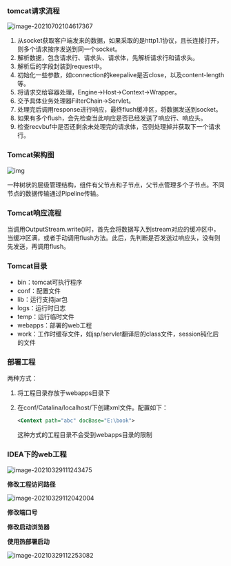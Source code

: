 ### tomcat请求流程

![image-20210702104617367](https://imagebag.oss-cn-chengdu.aliyuncs.com/img/image-20210702104617367.png)

1. 从socket获取客户端发来的数据，如果采取的是http1.1协议，且长连接打开，则多个请求按序发送到同一个socket。
2. 解析数据，包含请求行、请求头、请求体，先解析请求行和请求头。
3. 解析后的字段封装到request中。
4. 初始化一些参数，如connection的keepalive是否close，以及content-length等。
5. 将请求交给容器处理，Engine->Host->Context->Wrapper。
6. 交予具体业务处理器FilterChain->Servlet。
7. 处理完后调用response进行响应，最终flush缓冲区，将数据发送到socket。
8. 如果有多个flush，会先检查当此响应是否已经发送了响应行、响应头。
9. 检查recvbuf中是否还剩余未处理完的请求体，否则处理掉并获取下一个请求行。

### Tomcat架构图

![img](https://imagebag.oss-cn-chengdu.aliyuncs.com/img/1568877624631-47768292-3817-4c05-9694-f892e4777838.png)

一种树状的层级管理结构，组件有父节点和子节点，父节点管理多个子节点。不同节点的数据传输通过Pipeline传输。

### Tomcat响应流程

当调用OutputStream.write()时，首先会将数据写入到stream对应的缓冲区中，当缓冲区满，或者手动调用flush方法。此后，先判断是否发送过响应头，没有则先发送，再调用flush。

### Tomcat目录

- bin：tomcat可执行程序
- conf：配置文件
- lib：运行支持jar包
- logs：运行时日志
- temp：运行临时文件
- webapps：部署的web工程
- work：工作时缓存文件，如jsp/servlet翻译后的class文件，session钝化后的文件

### 部署工程

两种方式：

1. 将工程目录存放于webapps目录下

2. 在conf/Catalina/localhost/下创建xml文件。配置如下：

   ```xml
   <Context path="abc" docBase="E:\book">
   ```

   这种方式的工程目录不会受到webapps目录的限制

### IDEA下的web工程

![image-20210329111243475](https://imagebag.oss-cn-chengdu.aliyuncs.com/img/image-20210329111243475.png)

**修改工程访问路径**

![image-20210329112042004](https://imagebag.oss-cn-chengdu.aliyuncs.com/img/image-20210329112042004.png)

**修改端口号**

**修改启动浏览器**

**使用热部署启动**

![image-20210329112253082](https://imagebag.oss-cn-chengdu.aliyuncs.com/img/image-20210329112253082.png)